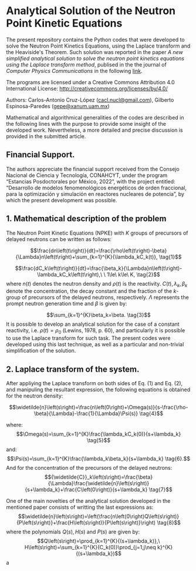 # Analytical Solution of the Neutron Point Kinetic Equations 
The present repository contains the Python codes that were developed to solve the Neutron Point Kinetics Equations, using the Laplace transform and the Heaviside's Theorem. Such solution was reported in the paper *A new simplified analytical solution to solve the neutron point kinetics equations using the Laplace transform method*, publised in the the journal of *Computer Physics Communications* in the following [link](https://www.sciencedirect.com/science/article/abs/pii/S0010465522002831?via%3Dihub). 

The programs are licensed under a Creative Commons Attribution 4.0 International License: http://creativecommons.org/licenses/by/4.0/

Authors: Carlos-Antonio Cruz-López (cacl.nucl@gmail.com), Gilberto Espinosa-Paredes (gepe@xanum.uam.mx)

Mathematical and algorithmical generalities of the codes are described in the following lines with the purpose to provide some insight of the developed work. Nevertheless, a more detailed and precise discussion is provided in the submitted article.
## Financial Support.
The authors appreciate the financial support received from the Consejo Nacional de Ciencia y Tecnología, CONAHCYT, under the program “Estancias Posdoctorales por México, 2022”, with the project entitled: “Desarrollo de modelos fenomenológicos energéticos de orden fraccional, para la optimización y simulación en reactores nucleares de potencia”, by which the present development was possible.

## 1. Mathematical description of the problem
The Neutron Point Kinetic Equations (NPKE) with $K$ groups of precursors of delayed neutrons can be written as follows:

$$\frac{dn\left(t\right)}{dt}=\frac{\rho\left(t\right)-\beta}{\Lambda}n\left(t\right)+\sum_{k=1}^{K}{\lambda_kC_k(t)}, \tag{1}$$

$$\frac{dC_k\left(t\right)}{dt}=\frac{\beta_k}{\Lambda}n\left(t\right)-\lambda_kC_k\left(t\right),\ \ 1\le\ k\le\ K, \tag{2}$$
where $n(t)$ denotes the neutron density and $\rho(t)$ is the reactivity. $C(t),\lambda_k,\beta_k$ denote the concentration, the decay constant and the fraction of the $k$-group of precursors of the delayed neutrons, respectively. $\Lambda$ represents the prompt neutron generation time and $\beta$ is given by:

$$\sum_{k=1}^{K}\beta_k=\beta. \tag{3}$$
It is possible to develop an analytical solution for the case of a constant reactivity, i.e. $\rho(t)=\rho_0$ (Lewins, 1978, p. 60), and particularly it is possible to use the Laplace transform for such task. The present codes were developed using this last technique, as well as a particular and non-trivial simplification of the solution. 

## 2. Laplace transform of the system.
After appliying the Laplace transform on both sides of Eq. (1) and Eq. (2), and manipuling the resultant expression, the following equations is obtained for the neutron density:

$$\widetilde{n}\left(s\right)=\frac{n\left(0\right)+\Omega(s)}{s-\frac{\rho-\beta}{\Lambda}-\frac{1}{\Lambda}\Psi(s)} \tag{4}$$

where:
$$\Omega(s)=\sum_{k=1}^{K}\frac{\lambda_kC_k(0)}{s+\lambda_k} \tag{5}$$
and:
$$\Psi(s)=\sum_{k=1}^{K}\frac{\lambda_k\beta_k}{s+\lambda_k} \tag{6}.$$
And for the concentration of the precursors of the delayed neutrons:
$${\widetilde{C}}_k\left(s\right)=\frac{\beta}{\Lambda}\frac{\widetilde{n}\left(s\right)}{s+\lambda_k}+\frac{C\left(0\right)}{s+\lambda_k} \tag{7}$$

One of the main novelties of the analytical solution developed in the mentioned paper consists of writting the last expressions as:
$$\widetilde{n}\left(s\right)=\left(\frac{n\left(0\right)Q\left(s\right)}{P\left(s\right)}+\frac{H\left(s\right)}{P\left(s\right)}\right) \tag{8}$$
where the polynomials $Q(s), H(s)$ and $P(s)$ are given by:
$$Q\left(s\right)=\prod_{k=1}^{K}{(s+\lambda_k)},\ H\left(s\right)=\sum_{k=1}^{K}{C_k(0)}\prod_{j=1,j\neq k}^{K}{(s+\lambda_k})$$
a




